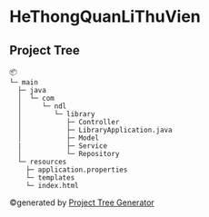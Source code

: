 ﻿# HeThongQuanLiThuVien
## Project Tree

```
📦  
└─ main
  ├─ java
  │  └─ com
  │     └─ ndl
  │        └─ library
  │           ├─ Controller
  │           ├─ LibraryApplication.java
  │           ├─ Model
  |           ├─ Service
  │           └─ Repository
  └─ resources
    ├─ application.properties
    └─ templates
    └─ index.html
```
©generated by [Project Tree Generator](https://woochanleee.github.io/project-tree-generator)

